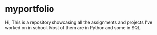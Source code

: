 # myportfolio
Hi, 
This is a repository showcasing all the assignments and projects I've worked on in school. Most of them are in Python and some in SQL. 
